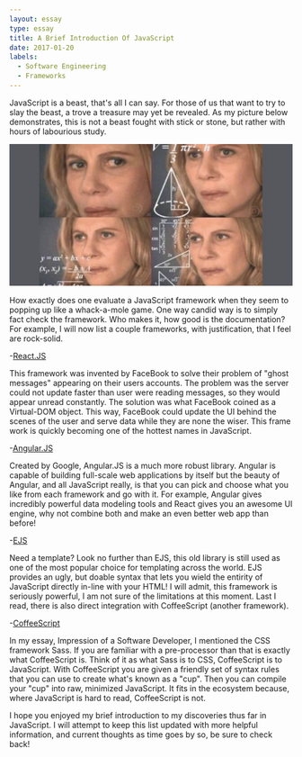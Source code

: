 ```yaml
---
layout: essay
type: essay
title: A Brief Introduction Of JavaScript
date: 2017-01-20
labels:
  - Software Engineering
  - Frameworks
---
```




JavaScript is a beast, that's all I can say. For those of us that want to try to slay the beast, a trove a treasure may yet be revealed.
As my picture below demonstrates, this is not a beast fought with stick or stone, but rather with hours of labourious study.

<img class="ui centered medium image" src="../images/numbers.jpg">

How exactly does one evaluate a JavaScript framework when they seem to popping up like a whack-a-mole game. One way candid way is to simply fact check the framework. Who makes it, how good is the documentation? For example, I will now list a couple frameworks, with justification, that I feel are rock-solid.

-[React.JS](https://facebook.github.io/react/)

This framework was invented by FaceBook to solve their problem of "ghost messages" appearing on their users accounts. The problem was the server could not update faster than user were reading messages, so they would appear unread constantly. The solution was what FaceBook coined as a Virtual-DOM object. This way, FaceBook could update the UI behind the scenes of the user and serve data while they are none the wiser. This frame work is quickly becoming one of the hottest names in JavaScript.

-[Angular.JS](https://angularjs.org/)

Created by Google, Angular.JS is a much more robust library. Angular is capable of building full-scale web applications by itself but the beauty of Angular, and all JavaScript really, is that you can pick and choose what you like from each framework and go with it. For example, Angular gives incredibly powerful data modeling tools and React gives you an awesome UI engine, why not combine both and make an even better web app than before!

-[EJS](http://www.embeddedjs.com/)

Need a template? Look no further than EJS, this old library is still used as one of the most popular choice for templating across the world. EJS provides an ugly, but doable syntax that lets you wield the entirity of JavaScript directly in-line with your HTML! I will admit, this framework is seriously powerful, I am not sure of the limitations at this moment. Last I read, there is also direct integration with CoffeeScript (another framework).

-[CoffeeScript](http://coffeescript.org/)

In my essay, Impression of a Software Developer, I mentioned the CSS framework Sass. If you are familiar with a pre-processor than that is exactly what CoffeeScript is. Think of it as what Sass is to CSS, CoffeeScript is to JavaScript. With CoffeeScript you are given a friendly set of syntax rules that you can use to create what's known as a "cup". Then you can compile your "cup" into raw, minimized JavaScript. It fits in the ecosystem because, where JavaScript is hard to read, CoffeeScript is not.


I hope you enjoyed my brief introduction to my discoveries thus far in JavaScript. I will attempt to keep this list updated with more helpful information, and current thoughts as time goes by so, be sure to check back!

